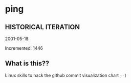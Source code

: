 # ping

## HISTORICAL ITERATION
2001-05-18

Incremented: 1446

## What is this?? 
Linux skills to hack the github commit visualization chart `;-)`
